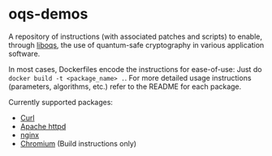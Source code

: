 oqs-demos
======================

A repository of instructions (with associated patches and scripts) to enable, through [liboqs](https://github.com/open-quantum-safe/liboqs), the use of quantum-safe cryptography in various application software.

In most cases, Dockerfiles encode the instructions for ease-of-use: Just do `docker build -t <package_name> .`. For more detailed usage instructions (parameters, algorithms, etc.) refer to the README for each package.

Currently supported packages:

- [Curl](curl)
- [Apache httpd](httpd)
- [nginx](nginx)
- [Chromium](chromium) (Build instructions only)
